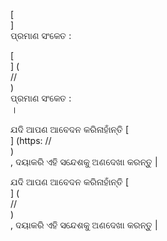 [<br host>]<br action>ପ୍ରମାଣ ସଂକେତ :<br code>

[<br host>] (<br protocol>//<br host>)<br action>ପ୍ରମାଣ ସଂକେତ :<br code>।

ଯଦି ଆପଣ ଆବେଦନ କରିନାହାଁନ୍ତି [<br host>] (https: //<br host>)<br action>, ଦୟାକରି ଏହି ସନ୍ଦେଶକୁ ଅଣଦେଖା କରନ୍ତୁ |

ଯଦି ଆପଣ ଆବେଦନ କରିନାହାଁନ୍ତି [<br host>] (<br protocol>//<br host>)<br action>, ଦୟାକରି ଏହି ସନ୍ଦେଶକୁ ଅଣଦେଖା କରନ୍ତୁ |
